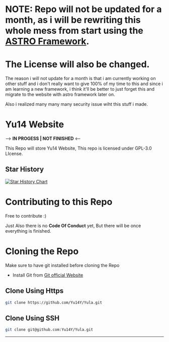 # NOTE: Repo will not be updated for a month, as i will be rewriting this whole mess from start using the [ASTRO Framework](https://astro.build/). 
# The License will also be changed.  
The reason i will not update for a month is that i am currently working on other stuff and i don't really want to give 100% of my time to this and since i am learning a new framework, i think it'll be better to just forget this and migrate to the website with astro framework later on.

Also i realized many many many security issue wiht this stuff i made. 


# Yu14 Website
--> **IN PROGESS | NOT FINISHED** <--

This Repo will store Yu14 Website, This repo is licensed under GPL-3.0 LIcense. 




## Star History

<a href="https://star-history.com/#Yu14Y/Yula&Date">
 <picture>
   <source media="(prefers-color-scheme: dark)" srcset="https://api.star-history.com/svg?repos=Yu14Y/Yula&type=Date&theme=dark" />
   <source media="(prefers-color-scheme: light)" srcset="https://api.star-history.com/svg?repos=Yu14Y/Yula&type=Date" />
   <img alt="Star History Chart" src="https://api.star-history.com/svg?repos=Yu14Y/Yula&type=Date" />
 </picture>
</a>


# Contributing to this Repo 
Free to contribute :) 

Just Also there is no **Code Of Conduct** yet, But there will be once everything is finished. 


# Cloning the Repo

Make sure to have git installed before cloning the Repo 
- Install Git from [Git official Website](https://git-scm.com/downloads)
## Clone Using Https 

``` bash
git clone https://github.com/Yu14Y/Yula.git
```
## Clone Using SSH 
```bash
git clone git@github.com:Yu14Y/Yula.git
```
---
